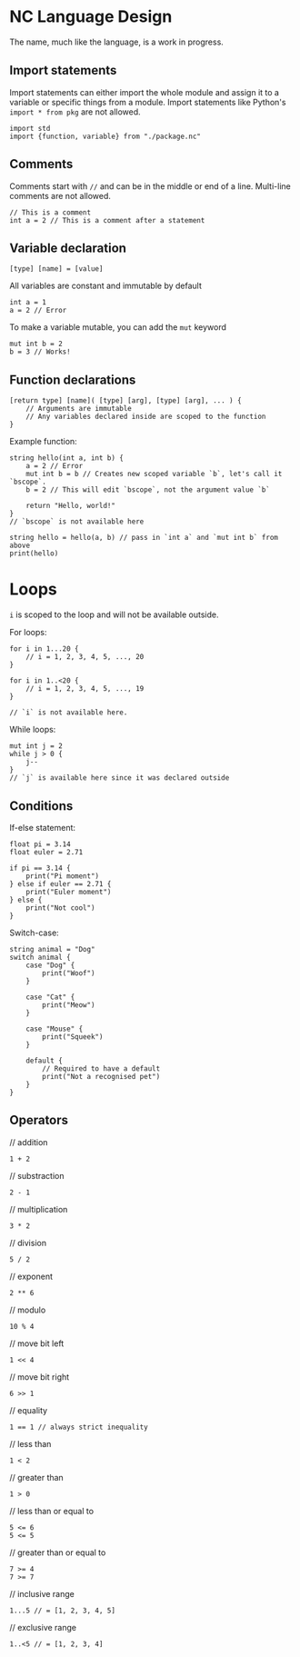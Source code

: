 # NC Language Design
The name, much like the language, is a work in progress.

## Import statements
Import statements can either import the whole module and assign it to a variable or specific things from a module.
Import statements like Python's `import * from pkg` are not allowed.

```
import std
import {function, variable} from "./package.nc"
```

## Comments
Comments start with `//` and can be in the middle or end of a line. Multi-line comments are not allowed.
```
// This is a comment
int a = 2 // This is a comment after a statement
```

## Variable declaration

```
[type] [name] = [value]
```

All variables are constant and immutable by default

```
int a = 1
a = 2 // Error
```

To make a variable mutable, you can add the `mut` keyword

```
mut int b = 2
b = 3 // Works!
```

## Function declarations

```
[return type] [name]( [type] [arg], [type] [arg], ... ) {
	// Arguments are immutable
    // Any variables declared inside are scoped to the function
}
```

Example function:
```
string hello(int a, int b) {
	a = 2 // Error
	mut int b = b // Creates new scoped variable `b`, let's call it `bscope`.
	b = 2 // This will edit `bscope`, not the argument value `b`

	return "Hello, world!"
}
// `bscope` is not available here

string hello = hello(a, b) // pass in `int a` and `mut int b` from above
print(hello)
```

# Loops
`i` is scoped to the loop and will not be available outside.

For loops:
```
for i in 1...20 {
	// i = 1, 2, 3, 4, 5, ..., 20
}

for i in 1..<20 {
	// i = 1, 2, 3, 4, 5, ..., 19
}

// `i` is not available here.
```

While loops:
```
mut int j = 2
while j > 0 {
	j--
}
// `j` is available here since it was declared outside
```

## Conditions

If-else statement:
```
float pi = 3.14
float euler = 2.71

if pi == 3.14 {
	print("Pi moment")
} else if euler == 2.71 {
	print("Euler moment")
} else {
	print("Not cool")
}
```

Switch-case:
```
string animal = "Dog"
switch animal {
	case "Dog" {
		print("Woof")
	}

	case "Cat" {
		print("Meow")
	}

	case "Mouse" {
		print("Squeek")
	}

	default {
		// Required to have a default
		print("Not a recognised pet")
	}
}
```

## Operators

// addition
```
1 + 2
```

// substraction
```
2 - 1
```

// multiplication
```
3 * 2
```

// division
```
5 / 2
```

// exponent
```
2 ** 6
```

// modulo
```
10 % 4
```

// move bit left
```
1 << 4
```

// move bit right
```
6 >> 1
```

// equality
```
1 == 1 // always strict inequality
```

// less than
```
1 < 2
```

// greater than
```
1 > 0
```

// less than or equal to
```
5 <= 6
5 <= 5
```

// greater than or equal to
```
7 >= 4
7 >= 7
```

// inclusive range
```
1...5 // = [1, 2, 3, 4, 5]
```

// exclusive range
```
1..<5 // = [1, 2, 3, 4]
```
